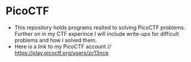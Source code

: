 # PicoCTF
- This repository holds programs realted to solving PicoCTF problems. Further on in my CTF experince I will include write-ups for difficult problems and how I solved them.
- Here is a link to my PicoCTF account // https://play.picoctf.org/users/zc13nce
